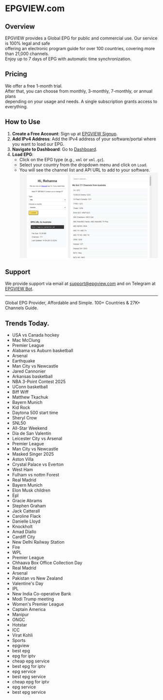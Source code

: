 # EPGVIEW.com



## Overview
EPGVIEW provides a Global EPG for public and commercial use. Our service is 100% legal and safe\
offering an electronic program guide for over 100 countries, covering more than 21,000 channels.\
Enjoy up to 7 days of EPG with automatic time synchronization.

## Pricing
We offer a free 1-month trial. \
After that, you can choose from monthly, 3-monthly, 7-monthly, or annual plans \
depending on your usage and needs. A single subscription grants access to everything.

## How to Use
1. **Create a Free Account**: Sign up at [EPGVIEW Signup](https://epgview.com/signup.php).
2. **Add IPv4 Address**: Add the IPv4 address of your software/portal where you want to load our EPG.
3. **Navigate to Dashboard**: Go to [Dashboard](https://epgview.com/dashboard.php).
4. **Load EPG**:
   - Click on the EPG type (e.g., `xml` or `xml.gz`).
   - Select your country from the dropdown menu and click on `Load`.
   - You will see the channel list and API URL to add to your software.
![EPGVIEW](img/dashboard.png)
## Support
We provide support via email at [support@epgview.com](mailto:support@epgview.com) and on Telegram at [EPGVIEW Bot](https://t.me/epgview_bot).

---

Global EPG Provider, Affordable and Simple. 100+ Countries & 27K+ Channels Guide.

## Trends Today.

- USA vs Canada hockey
- Mac McClung
- Premier League
- Alabama vs Auburn basketball
- Arsenal
- Earthquake
- Man City vs Newcastle
- Jared Cannonier
- Arkansas basketball
- NBA 3-Point Contest 2025
- UConn basketball
- Biff Wiff
- Matthew Tkachuk
- Bayern Munich
- Kid Rock
- Daytona 500 start time
- Sheryl Crow
- SNL50
- All-Star Weekend
- Día de San Valentín
- Leicester City vs Arsenal
- Premier League
- Man City vs Newcastle
- Masked Singer 2025
- Aston Villa
- Crystal Palace vs Everton
- West Ham
- Fulham vs nottm Forest
- Real Madrid
- Bayern Munich
- Elon Musk children
- Epl
- Gracie Abrams
- Stephen Graham
- Jack Catterall
- Caroline Flack
- Danielle Lloyd
- Knockholt
- Amad Diallo
- Cardiff City
- New Delhi Railway Station
- Fire
- WPL
- Premier League
- Chhaava Box Office Collection Day
- Real Madrid
- Arsenal
- Pakistan vs New Zealand
- Valentine's Day
- IPL
- New India Co-operative Bank
- Modi Trump meeting
- Women's Premier League
- Captain America
- Manipur
- ONGC
- Hotstar
- ICC
- Virat Kohli
- Sports
- epgview
- best epg
- epg for iptv
- cheap epg service
- best epg for iptv
- epg service
- best epg service
- cheap epg for iptv
- epg service
- best epg service
